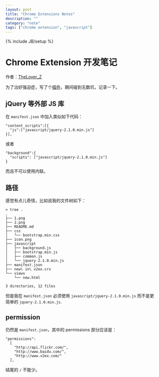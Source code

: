 ```yaml
---
layout: post
title: "Chrome Extensions Notes"
description: ""
category: "note"
tags: ["chrome extension", "javascript"]
---
```

{% include JB/setup %}

# Chrome Extension 开发笔记

作者：[TheLover_Z](http://theloverz.me)

为了治好强迫症，写了个[插件](http://www.v2ex.com/t/106957)，期间碰到无数坑，记录一下。

## jQuery 等外部 JS 库

在 `manifest.json` 中加入类似如下代码：

    "content_scripts":[{
      "js":["javascript/jquery-2.1.0.min.js"]
    }],

或者

    "background":{
      "scripts": ["javascript/jquery-2.1.0.min.js"]
    }

而且不可以使用内联。

## 路径

感觉有点儿奇怪，比如说我的文件树如下：

    > tree .
    .
    ├── 1.png
    ├── 2.png
    ├── README.md
    ├── css
    │   └── bootstrap.min.css
    ├── icon.png
    ├── javascript
    │   ├── background.js
    │   ├── bootstrap.min.js
    │   ├── common.js
    │   └── jquery-2.1.0.min.js
    ├── manifest.json
    ├── new\ in\ v2ex.crx
    └── views
        └── new.html

    3 directories, 12 files

但是我在 `manifest.json` 必须使用 `javascript/jquery-2.1.0.min.js` 而不是更简单的 `jquery-2.1.0.min.js`.

## permission

仍然是 `manifest.json`，其中的 permissions 部分应该是：

    "permissions":
      [
        "http://api.flickr.com/",
        "http://www.baidu.com/",
        "http://www.v2ex.com/"
      ],

结尾的 `/` 不能少。
